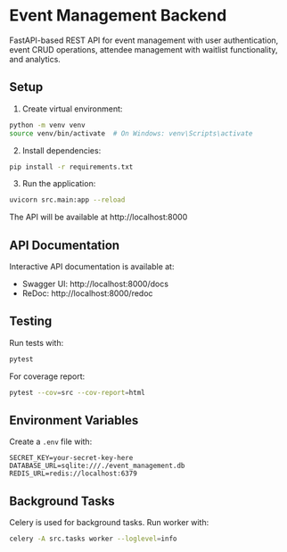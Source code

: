 # Event Management Backend

FastAPI-based REST API for event management with user authentication, event CRUD operations, attendee management with waitlist functionality, and analytics.

## Setup

1. Create virtual environment:
```bash
python -m venv venv
source venv/bin/activate  # On Windows: venv\Scripts\activate
```

2. Install dependencies:
```bash
pip install -r requirements.txt
```

3. Run the application:
```bash
uvicorn src.main:app --reload
```

The API will be available at http://localhost:8000

## API Documentation

Interactive API documentation is available at:
- Swagger UI: http://localhost:8000/docs
- ReDoc: http://localhost:8000/redoc

## Testing

Run tests with:
```bash
pytest
```

For coverage report:
```bash
pytest --cov=src --cov-report=html
```

## Environment Variables

Create a `.env` file with:
```
SECRET_KEY=your-secret-key-here
DATABASE_URL=sqlite:///./event_management.db
REDIS_URL=redis://localhost:6379
```

## Background Tasks

Celery is used for background tasks. Run worker with:
```bash
celery -A src.tasks worker --loglevel=info
```